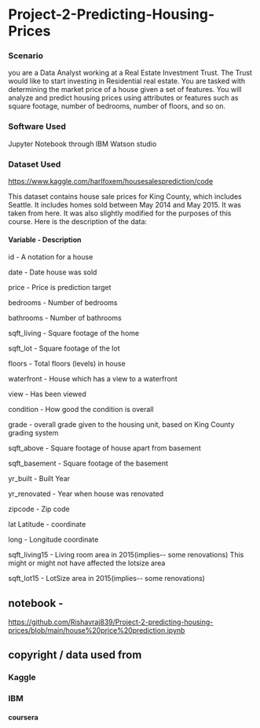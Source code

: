 # Project-2-Predicting-Housing-Prices

### Scenario

you are a Data Analyst working at a Real Estate Investment Trust. The Trust would like to start investing in Residential real estate. You are tasked with determining the market price of a house given a set of features. You will analyze and predict housing prices using attributes or features such as square footage, number of bedrooms, number of floors, and so on.


### Software Used 

Jupyter Notebook through IBM Watson studio 

### Dataset Used 
https://www.kaggle.com/harlfoxem/housesalesprediction/code

This dataset contains house sale prices for King County, which includes Seattle. It includes homes sold between May 2014 and May 2015. It was taken from here. It was also slightly modified for the purposes of this course. Here is the description of the data:

#### Variable	                   -                  Description

id	     -       A notation for a house

date	   -      Date house was sold

price	     -    Price is prediction target

bedrooms	  -           Number of bedrooms

bathrooms	    -       Number of bathrooms

sqft_living	  -         Square footage of the home

sqft_lot	   -         Square footage of the lot

floors	   -         Total floors (levels) in house

waterfront	  -            House which has a view to a waterfront

view	     -             Has been viewed

condition	   -             How good the condition is overall

grade	     -             overall grade given to the housing unit, based on King County grading system

sqft_above	     -              Square footage of house apart from basement

sqft_basement	     -          Square footage of the basement

yr_built	      -              Built Year

yr_renovated	    -         Year when house was renovated

zipcode	      -        Zip code

lat	Latitude     -     coordinate

long	           -              Longitude coordinate

sqft_living15	    -           Living room area in 2015(implies-- some renovations) This might or might not have affected the lotsize area
  
  
 sqft_lot15	       -             LotSize area in 2015(implies-- some renovations)
 


##  notebook -


 https://github.com/Rishavraj839/Project-2-predicting-housing-prices/blob/main/house%20price%20prediction.ipynb
 
 
 
 
## copyright / data used from

### Kaggle

### IBM

#### coursera


